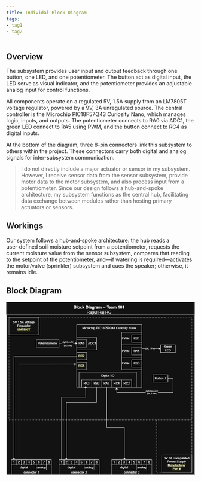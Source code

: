 ```yaml
---
title: Individal Block Diagram
tags:
- tag1
- tag2
---
```


## Overview
The subsystem provides user input and output feedback through one button, one LED, and one potentiometer. The button act as digital input, the LED serve as visual indicator, and the potentiometer provides an adjustable analog input for control functions.

All components operate on a regulated 5V, 1.5A supply from an LM7805T voltage regulator, powered by a 9V, 3A unregulated source. The central controller is the Microchip PIC18F57Q43 Curiosity Nano, which manages logic, inputs, and outputs. The potentiometer connects to RA0 via ADC1, the  green LED connect to RA5 using PWM, and the button connect to RC4 as digital inputs.

At the bottom of the diagram, three 8-pin connectors link this subsystem to others within the project. These connectors carry both digital and analog signals for inter-subsystem communication. 

>I do not directly include a major actuator or sensor in my subsystem. However, I receive sensor data from the sensor subsystem, provide motor data to the motor subsystem, and also process input from a potentiometer. Since our design follows a hub-and-spoke architecture, my subsystem functions as the central hub, facilitating data exchange between modules rather than hosting primary actuators or sensors.



## Workings
Our system follows a hub‑and‑spoke architecture: the hub reads a user‑defined soil‑moisture setpoint from a potentiometer, requests the current moisture value from the sensor subsystem, compares that reading to the setpoint of the potentiometer, and—if watering is required—activates the motor/valve (sprinkler) subsystem and cues the speaker; otherwise, it remains idle.


## Block Diagram 

![Example of Indivial Block diagram ](individual-block-diagram.png)
